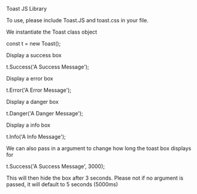 Toast JS Library

To use, please include Toast.JS and toast.css in your file.


We instantiate the Toast class object

const t = new Toast();



Display a success box

t.Success('A Success Message');



Display a error box

t.Error('A Error Message');



Display a danger box

t.Danger('A Danger Message');



Display a info box

t.Info('A Info Message');



We can also pass in a argument to change how long the toast box displays for

t.Success('A Success Message', 3000);

This will then hide the box after 3 seconds. Please not if no argument is passed, it will default to 5 seconds (5000ms)
